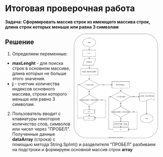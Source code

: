 # Итоговая проверочная работа

**Задача: Сформировать массив строк из имеющего массива строк, длина строк которых меньше или равна 3 символам**

<img src=".//IMG/block_diagram.svg " width="55%" align="right"> 

## Решение

1. Определяем переменные:
 *  **maxLenght** - для поиска строк в основном массиве, длина которых не больше этого значения.
 *  **j** - счетчик количества индексов основного массива, строки которого меньше или равно 3 символам.

2. Пользователь вводит с клавиатуры некоторое количество слов, символов или чисел через "ПРОБЕЛ".
Полученные данные **dataArray** (строка) с помощью метода String.Splint() и разделителя "ПРОБЕЛ" 
разбиваем на подстроки и формируем основной массив строк **array**

